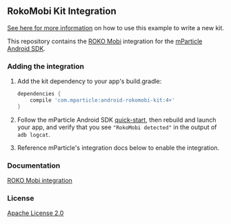 ## RokoMobi Kit Integration

[See here for more information](https://github.com/mParticle/mparticle-android-sdk/wiki/Kit-Development) on how to use this example to write a new kit.

This repository contains the [ROKO Mobi](https://roko.mobi/) integration for the [mParticle Android SDK](https://github.com/mParticle/mparticle-android-sdk).

### Adding the integration

1. Add the kit dependency to your app's build.gradle:

    ```groovy
    dependencies {
        compile 'com.mparticle:android-rokomobi-kit:4+'
    }
    ```
2. Follow the mParticle Android SDK [quick-start](https://github.com/mParticle/mparticle-android-sdk), then rebuild and launch your app, and verify that you see `"RokoMobi detected"` in the output of `adb logcat`.
3. Reference mParticle's integration docs below to enable the integration.

### Documentation

[ROKO Mobi integration](https://docs.roko.mobi/v2.0/docs/android-basic-setup)

### License

[Apache License 2.0](http://www.apache.org/licenses/LICENSE-2.0)